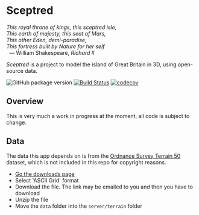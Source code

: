 # Sceptred

_This royal throne of kings, this sceptred isle,_<br>
_This earth of majesty, this seat of Mars,_<br>
_This other Eden, demi-paradise,_<br>
_This fortress built by Nature for her self_<br>
&nbsp;&nbsp;— William Shakespeare, _Richard II_

_Sceptred_ is a project to model the island of Great Britain in 3D, using open-source data.

![GitHub package version](https://img.shields.io/github/package-json/v/qwghlm/sceptred.svg)
[![Build Status](https://travis-ci.org/qwghlm/sceptred.svg?branch=master)](https://travis-ci.org/qwghlm/sceptred)
[![codecov](https://codecov.io/gh/qwghlm/sceptred/branch/master/graph/badge.svg)](https://codecov.io/gh/qwghlm/sceptred)

## Overview

This is very much a work in progress at the moment, all code is subject to change.

## Data

The data this app depends on is from the [Ordnance Survey Terrain 50](https://www.ordnancesurvey.co.uk/business-and-government/products/terrain-50.html) dataset, which is not included in this repo for copyright reasons.

* [Go the downloads page](https://www.ordnancesurvey.co.uk/opendatadownload/products.html#TERR50)
* Select 'ASCII Grid' format
* Download the file. The link may be emailed to you and then you have to download
* Unzip the file
* Move the `data` folder into the `server/terrain` folder

